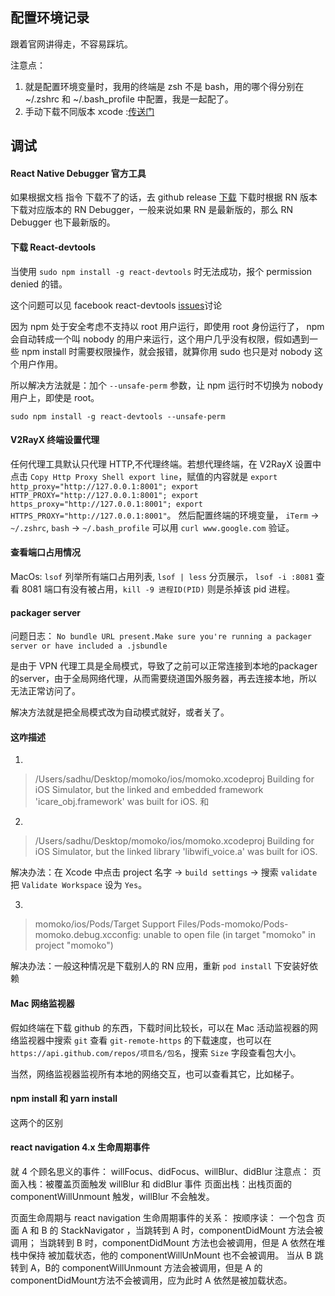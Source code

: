 ## 配置环境记录
跟着官网讲得走，不容易踩坑。

注意点：
1. 就是配置环境变量时，我用的终端是 zsh 不是 bash，用的哪个得分别在 ~/.zshrc 和 ~/.bash_profile 中配置，我是一起配了。
2. 手动下载不同版本 xcode :[传送门](https://developer.apple.com/download/more/)

## 调试
#### React Native Debugger 官方工具
如果根据文档 指令 下载不了的话，去 github release [下载](https://github.com/jhen0409/react-native-debugger/releases)
下载时根据 RN 版本下载对应版本的 RN Debugger，一般来说如果 RN 是最新版的，那么 RN Debugger 也下最新版的。
#### 下载 React-devtools
当使用 `sudo npm install -g react-devtools` 时无法成功，报个 permission denied 的错。

这个问题可以见 facebook react-devtools [issues](https://github.com/facebook/react-devtools/issues/741)讨论

因为 npm 处于安全考虑不支持以 root 用户运行，即使用 root 身份运行了， npm 会自动转成一个叫 nobody 的用户来运行，这个用户几乎没有权限，假如遇到一些 npm install 时需要权限操作，就会报错，就算你用 sudo 也只是对 nobody 这个用户作用。

所以解决方法就是：加个 `--unsafe-perm` 参数，让 npm 运行时不切换为 nobody 用户上，即使是 root。

`sudo npm install -g react-devtools --unsafe-perm` 

#### V2RayX 终端设置代理
任何代理工具默认只代理 HTTP,不代理终端。若想代理终端，在 V2RayX 设置中点击 `Copy Http Proxy Shell export line`，赋值的内容就是 `export http_proxy="http://127.0.0.1:8001"; export HTTP_PROXY="http://127.0.0.1:8001"; export https_proxy="http://127.0.0.1:8001"; export HTTPS_PROXY="http://127.0.0.1:8001"`。
然后配置终端的环境变量， `iTerm` -> `~/.zshrc`,  `bash` -> `~/.bash_profile`
可以用 `curl www.google.com` 验证。

#### 查看端口占用情况
MacOs: `lsof` 列举所有端口占用列表, `lsof | less` 分页展示， `lsof -i :8081` 查看 8081 端口有没有被占用，`kill -9 进程ID(PID)` 则是杀掉该 pid 进程。

#### packager server
问题日志： `No bundle URL present.Make sure you're running a packager server or have included a .jsbundle`

是由于 VPN 代理工具是全局模式，导致了之前可以正常连接到本地的packager的server，由于全局网络代理，从而需要绕道国外服务器，再去连接本地，所以无法正常访问了。

解决方法就是把全局模式改为自动模式就好，或者关了。

#### 这咋描述
1.
> /Users/sadhu/Desktop/momoko/ios/momoko.xcodeproj Building for iOS Simulator, but the linked and embedded framework 'icare_obj.framework' was built for iOS.
和
2. 
> /Users/sadhu/Desktop/momoko/ios/momoko.xcodeproj Building for iOS Simulator, but the linked library 'libwifi_voice.a' was built for iOS.

解决办法：在 Xcode 中点击 project 名字 -> `build settings` -> 搜索 `validate` 把 `Validate Workspace` 设为 `Yes`。

3. 
> momoko/ios/Pods/Target Support Files/Pods-momoko/Pods-momoko.debug.xcconfig: unable to open file (in target "momoko" in project "momoko")

解决办法：一般这种情况是下载别人的 RN 应用，重新 `pod install` 下安装好依赖

#### Mac 网络监视器
假如终端在下载 github 的东西，下载时间比较长，可以在 Mac 活动监视器的网络监视器中搜索 `git` 查看 `git-remote-https` 的下载速度，也可以在 `https://api.github.com/repos/项目名/包名`，搜索 `Size` 字段查看包大小。

当然，网络监视器监视所有本地的网络交互，也可以查看其它，比如梯子。

#### npm install 和 yarn install
这两个的区别

#### react navigation 4.x 生命周期事件
就 4 个顾名思义的事件： willFocus、didFocus、willBlur、didBlur
注意点：
页面入栈：被覆盖页面触发 willBlur 和 didBlur 事件
页面出栈：出栈页面的 componentWillUnmount 触发，willBlur 不会触发。

页面生命周期与 react navigation 生命周期事件的关系：
按顺序读：
一个包含 页面 A 和 B 的 StackNavigator ，当跳转到 A 时，componentDidMount 方法会被调用； 当跳转到 B 时，componentDidMount 方法也会被调用，但是 A 依然在堆栈中保持 被加载状态，他的 componentWillUnMount 也不会被调用。
当从 B 跳转到 A，B的 componentWillUnmount 方法会被调用，但是 A 的 componentDidMount方法不会被调用，应为此时 A 依然是被加载状态。
